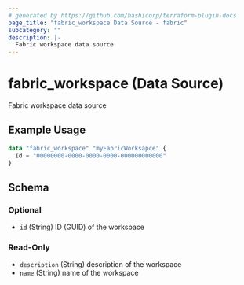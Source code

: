 ```yaml
---
# generated by https://github.com/hashicorp/terraform-plugin-docs
page_title: "fabric_workspace Data Source - fabric"
subcategory: ""
description: |-
  Fabric workspace data source
---
```


# fabric_workspace (Data Source)

Fabric workspace data source

## Example Usage

```terraform
data "fabric_workspace" "myFabricWorksapce" {
  Id = "00000000-0000-0000-0000-000000000000"
}
```

<!-- schema generated by tfplugindocs -->
## Schema

### Optional

- `id` (String) ID (GUID) of the workspace

### Read-Only

- `description` (String) description of the workspace
- `name` (String) name of the workspace
